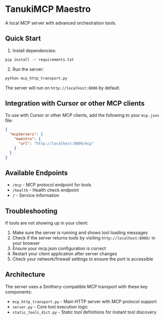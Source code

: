 # TanukiMCP Maestro

A local MCP server with advanced orchestration tools.

## Quick Start

1. Install dependencies:
```bash
pip install -r requirements.txt
```

2. Run the server:
```bash
python mcp_http_transport.py
```

The server will run on `http://localhost:8000` by default.

## Integration with Cursor or other MCP clients

To use with Cursor or other MCP clients, add the following to your `mcp.json` file:

```json
{
  "mcpServers": {
    "maestro": {
      "url": "http://localhost:8000/mcp"
    }
  }
}
```

## Available Endpoints

- `/mcp` - MCP protocol endpoint for tools
- `/health` - Health check endpoint
- `/` - Service information

## Troubleshooting

If tools are not showing up in your client:

1. Make sure the server is running and shows tool loading messages
2. Check if the server returns tools by visiting `http://localhost:8000/` in your browser
3. Ensure your mcp.json configuration is correct
4. Restart your client application after server changes
5. Check your network/firewall settings to ensure the port is accessible

## Architecture

The server uses a Smithery-compatible MCP transport with these key components:

- `mcp_http_transport.py` - Main HTTP server with MCP protocol support
- `server.py` - Core tool execution logic
- `static_tools_dict.py` - Static tool definitions for instant tool discovery
